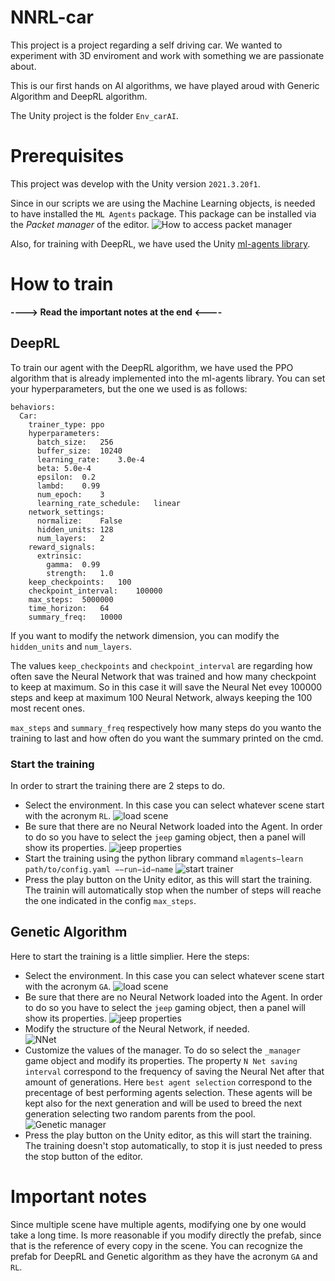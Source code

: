 # NNRL-car
This project is a project regarding a self driving car. We wanted to experiment with 3D enviroment and work with something we are passionate about.

This is our first hands on AI algorithms, we have played aroud with Generic Algorithm and DeepRL algorithm.

The Unity project is the folder `Env_carAI`.

# Prerequisites
This project was develop with the Unity version `2021.3.20f1`. 

Since in our scripts we are using the Machine Learning objects, is needed to have installed the `ML Agents` package. This package can be installed via the *Packet manager* of the editor.
![How to access packet manager](images/packet_mamager.gif "How to access packet manager")

Also, for training with DeepRL, we have used the Unity [ml-agents library](https://github.com/Unity-Technologies/ml-agents).


# How to train
**----> Read the important notes at the end <----**
## DeepRL
To train our agent with the DeepRL algorithm, we have used the PPO algorithm that is already implemented into the ml-agents library. 
You can set your hyperparameters, but the one we used is as follows:
```
behaviors:
  Car:
    trainer_type: ppo
    hyperparameters:
      batch_size:   256
      buffer_size:  10240
      learning_rate:    3.0e-4
      beta: 5.0e-4
      epsilon:  0.2
      lambd:    0.99
      num_epoch:    3
      learning_rate_schedule:   linear
    network_settings:
      normalize:    False
      hidden_units: 128
      num_layers:   2
    reward_signals: 
      extrinsic:    
        gamma:  0.99
        strength:   1.0
    keep_checkpoints:   100
    checkpoint_interval:    100000
    max_steps:  5000000
    time_horizon:   64
    summary_freq:   10000
```
If you want to modify the network dimension, you can modify the `hidden_units` and `num_layers`.

The values `keep_checkpoints` and `checkpoint_interval` are regarding how often save the Neural Network that was trained and how many checkpoint to keep at maximum. So in this case it will save the Neural Net evey 100000 steps and keep at maximum 100 Neural Network, always keeping the 100 most recent ones.

`max_steps` and `summary_freq` respectively how many steps do you wanto the training to last and how often do you want the summary printed on the cmd.

### Start the training
In order to strart the training there are 2 steps to do.

- Select the environment. In this case you can select whatever scene start with the acronym `RL`.
![load scene](images/load_scene.gif "load scene")
- Be sure that there are no Neural Network loaded into the Agent. In order to do so you have to select the `jeep` gaming object, then a panel will show its properties.
![jeep properties](images/nn_properties.jpg "jeep properties")
- Start the training using the python library command `mlagents−learn path/to/config.yaml −−run−id−name`
![start trainer](images/run_ml_train.gif "start trainer")
- Press the play button on the Unity editor, as this will start the training. The trainin will automatically stop when the number of steps will reache the one indicated in the config `max_steps`.

## Genetic Algorithm
Here to start the training is a little simplier. Here the steps:

- Select the environment. In this case you can select whatever scene start with the acronym `GA`.
![load scene](images/load_scene_ga.gif "load scene")
- Be sure that there are no Neural Network loaded into the Agent. In order to do so you have to select the `jeep` gaming object, then a panel will show its properties.
![jeep properties](images/ga_properties.jpg "jeep properties")
- Modify the structure of the Neural Network, if needed.<br>
![NNet](images/ga_nnet.png "NNet")
- Customize the values of the manager. To do so select the `_manager` game object and modify its properties. The property `N Net saving interval` correspond to the frequency of saving the Neural Net after that amount of generations. Here `best agent selection` correspond to the precentage of best performing agents selection. These agents will be kept also for the next generation and will be used to breed the next generation selecting two random parents from the pool.
![Genetic manager](images/manager.png "Genetic manager")
- Press the play button on the Unity editor, as this will start the training. The training doesn't stop automatically, to stop it is just needed to press the stop button of the editor.

# Important notes
Since multiple scene have multiple agents, modifying one by one would take a long time. Is more reasonable if you modify directly the prefab, since that is the reference of every copy in the scene.
You can recognize the prefab for DeepRL and Genetic algorithm as they have the acronym `GA` and `RL`.
